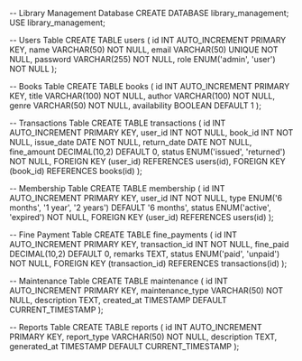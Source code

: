 --  Library Management Database
CREATE DATABASE library_management;
USE library_management;

-- Users Table
CREATE TABLE users (
    id INT AUTO_INCREMENT PRIMARY KEY,
    name VARCHAR(50) NOT NULL,
    email VARCHAR(50) UNIQUE NOT NULL,
    password VARCHAR(255) NOT NULL,
    role ENUM('admin', 'user') NOT NULL
);

-- Books Table
CREATE TABLE books (
    id INT AUTO_INCREMENT PRIMARY KEY,
    title VARCHAR(100) NOT NULL,
    author VARCHAR(100) NOT NULL,
    genre VARCHAR(50) NOT NULL,
    availability BOOLEAN DEFAULT 1
);

-- Transactions Table
CREATE TABLE transactions (
    id INT AUTO_INCREMENT PRIMARY KEY,
    user_id INT NOT NULL,
    book_id INT NOT NULL,
    issue_date DATE NOT NULL,
    return_date DATE NOT NULL,
    fine_amount DECIMAL(10,2) DEFAULT 0,
    status ENUM('issued', 'returned') NOT NULL,
    FOREIGN KEY (user_id) REFERENCES users(id),
    FOREIGN KEY (book_id) REFERENCES books(id)
);

-- Membership Table
CREATE TABLE membership (
    id INT AUTO_INCREMENT PRIMARY KEY,
    user_id INT NOT NULL,
    type ENUM('6 months', '1 year', '2 years') DEFAULT '6 months',
    status ENUM('active', 'expired') NOT NULL,
    FOREIGN KEY (user_id) REFERENCES users(id)
);

-- Fine Payment Table
CREATE TABLE fine_payments (
    id INT AUTO_INCREMENT PRIMARY KEY,
    transaction_id INT NOT NULL,
    fine_paid DECIMAL(10,2) DEFAULT 0,
    remarks TEXT,
    status ENUM('paid', 'unpaid') NOT NULL,
    FOREIGN KEY (transaction_id) REFERENCES transactions(id)
);

-- Maintenance Table
CREATE TABLE maintenance (
    id INT AUTO_INCREMENT PRIMARY KEY,
    maintenance_type VARCHAR(50) NOT NULL,
    description TEXT,
    created_at TIMESTAMP DEFAULT CURRENT_TIMESTAMP
);

-- Reports Table
CREATE TABLE reports (
    id INT AUTO_INCREMENT PRIMARY KEY,
    report_type VARCHAR(50) NOT NULL,
    description TEXT,
    generated_at TIMESTAMP DEFAULT CURRENT_TIMESTAMP
);

